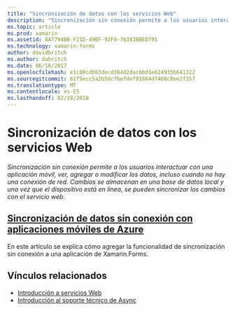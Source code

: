 ```yaml
---
title: "Sincronización de datos con los servicios Web"
description: "Sincronización sin conexión permite a los usuarios interactuar con una aplicación móvil, ver, agregar o modificar los datos, incluso cuando no hay una conexión de red. Cambios se almacenan en una base de datos local y una vez que el dispositivo está en línea, se pueden sincronizar los cambios con el servicio web."
ms.topic: article
ms.prod: xamarin
ms.assetid: 8A7794BB-F21D-49BF-92F0-76383BBED791
ms.technology: xamarin-forms
author: davidbritch
ms.author: dabritch
ms.date: 06/16/2017
ms.openlocfilehash: e1c80cdb03decd304d2dacbbd1e624935b641322
ms.sourcegitcommit: 61f5ecc5a2b5dcfbefdef91664d7460c0ee2f357
ms.translationtype: MT
ms.contentlocale: es-ES
ms.lasthandoff: 02/28/2018
---
```

# <a name="synchronizing-data-with-web-services"></a>Sincronización de datos con los servicios Web

_Sincronización sin conexión permite a los usuarios interactuar con una aplicación móvil, ver, agregar o modificar los datos, incluso cuando no hay una conexión de red. Cambios se almacenan en una base de datos local y una vez que el dispositivo está en línea, se pueden sincronizar los cambios con el servicio web._

## <a name="synchronizing-offline-data-with-azure-mobile-appsazure-mobile-appsmd"></a>[Sincronización de datos sin conexión con aplicaciones móviles de Azure](azure-mobile-apps.md)

En este artículo se explica cómo agregar la funcionalidad de sincronización sin conexión a una aplicación de Xamarin.Forms.



## <a name="related-links"></a>Vínculos relacionados

- [Introducción a servicios Web](~/cross-platform/data-cloud/web-services/index.md)
- [Introducción al soporte técnico de Async](~/cross-platform/platform/async.md)
